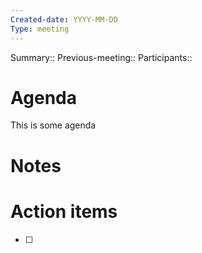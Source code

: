 ```yaml
---
Created-date: YYYY-MM-DD
Type: meeting
---
```

Summary::
Previous-meeting:: 
Participants:: 
# Agenda
This is some agenda

# Notes

# Action items
- [ ] 

